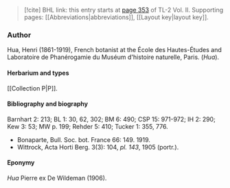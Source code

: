 > [!cite] BHL link: this entry starts at [page 353](https://www.biodiversitylibrary.org/item/103253#page/379/mode/1up) of TL-2 Vol. II.
> Supporting pages: [[Abbreviations|abbreviations]], [[Layout key|layout key]].

### Author

Hua, Henri (1861-1919), French botanist at the École des Hautes-Études and Laboratoire de Phanérogamie du Muséum d'histoire naturelle, Paris. (*Hua*).

#### Herbarium and types

[[Collection P|P]].

#### Bibliography and biography

Barnhart 2: 213; BL 1: 30, 62, 302; BM 6: 490; CSP 15: 971-972; IH 2: 290; Kew 3: 53; MW p. 199; Rehder 5: 410; Tucker 1: 355, 776.
- Bonaparte, Bull. Soc. bot. France 66: 149. 1919.
- Wittrock, Acta Horti Berg. 3(3): 104, *pl. 143*, 1905 (portr.).

#### Eponymy

*Hua* Pierre ex De Wildeman (1906).

